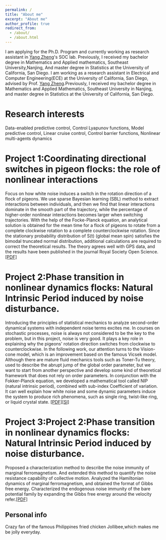 ```yaml
---
permalink: /
title: "About me"
excerpt: "About me"
author_profile: true
redirect_from: 
  - /about/
  - /about.html
---
```


I am applying for the Ph.D. Program and  currently working as research assistant in [Yang Zheng](https://zhengy09.github.io/)'s SOC lab.  Previously, I received my bachelor degree in Mathematics and Applied mathematics, Southeast University,Nanjing, And master degree in Statistics at the University of California, San Diego.
I am working as a research assistant in  Electrical and Computer Engineering(ECE) at the University of California, San Diego, advised by Prof. [Yang Zheng](https://zhengy09.github.io/).Previously, I received my bachelor degree in Mathematics and Applied Mathematics, Southeast University in Nanjing, and master degree in Statistics at the University of California, San Diego.

Research interests
======
Data-enabled predictive control, Control Lyapunov functions, Model predictive control, Linear cruise control,
Control barrier functions, Nonlinear multi-agents dynamics

Project 1:Coordinating directional switches in pigeon flocks: the role of nonlinear interactions
======
Focus on how white noise induces a switch in the rotation direction of a flock of pigeons. We use sparse Bayesian learning 
(SBL) method to extract interactions between individuals, and then we find that linear interactions dominate in the smooth part 
of the trajectory, while the percentage of higher-order nonlinear interactions becomes larger when switching trajectories. With 
the help of the Focke-Planck equation, an analytical solution is obtained for the mean time for a flock of pigeons to rotate from
a complete clockwise rotation to a complete counterclockwise rotation. Since the stationary probability distribution of S(t) (global mean spin)
satisfies the bimodal truncated normal distribution, additional calculations are required to correct the theoretical results. The theory agrees well 
with GPS data, and the results have been published in the journal Royal Society Open Science.[[PDF]](https://royalsocietypublishing.org/doi/epdf/10.1098/rsos.210649)



Project 2:Phase transition in nonlinear dynamics flocks: Natural Intrinsic Period induced by noise disturbance.
======
Introducing the principles of statistical mechanics to analyze second-order dynamical systems with independent noise 
terms excites me. In courses on stochastic processes, noise is always not considered to be the key to the problem, but 
in this project, noise is very good. It plays a key role in explaining why the pigeons' rotation direction switches from 
clockwise to counterclockwise. In the following work, our attention turns to the Vision-cone model, which is an improvement 
based on the famous Vicsek model. Although there are mature fluid mechanics tools such as Toner-Tu theory, used to describe 
the abrupt jump of the global order parameter, but we want to start from another perspective and develop some kind of theoretical
framework that does not rely on order parameters. In conjunction with the Fokker-Planck equation, we developed a mathematical tool 
called NIP (natural intrinsic period), combined with sub-index Coefficient of variation. It can well explain how white noise and some
dynamic parameters induce the system to produce rich phenomena, such as single ring, twist-like ring, or liquid crystal state.  [[PDF]](https://guanboshao2022.github.io/files/P1.pdf)[[SI]](https://guanboshao2022.github.io/files/SI1.pdf)


Project 3:Project 2:Phase transition in nonlinear dynamics flocks: Natural Intrinsic Period induced by noise disturbance.
======
Proposed a characterization method to describe the noise immunity of marginal ferromagnetism. And extended
this method to quantify the noise resistance capability of collective motion. Analyzed the Hamiltonian dynamics of marginal ferromagnetism, and obtained the format of Gibbs free
energy. Characterized the endogenous noise immunity of the bare potential family by expanding the Gibbs
free energy around the velocity refer.[[PDF]](https://guanboshao2022.github.io/files/P2.pdf)

Personal info
------
Crazy fan of the famous Philippines fried chicken Jollibee,which makes me be jolly everyday.


